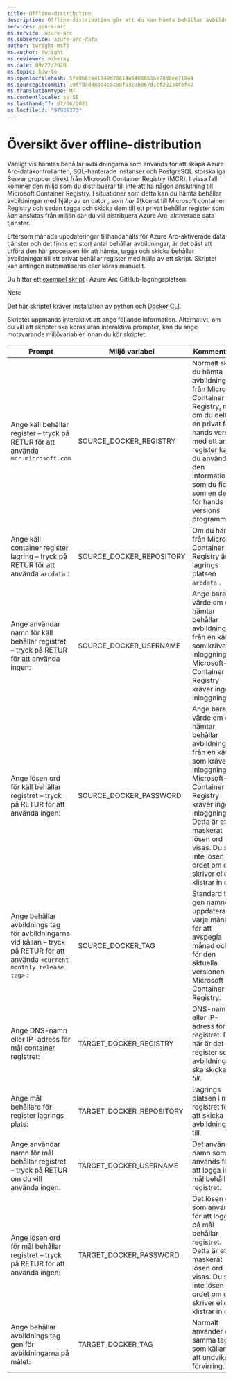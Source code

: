 ```yaml
---
title: Offline-distribution
description: Offline-distribution gör att du kan hämta behållar avbildningar från ett privat behållar register i stället för att hämta från Microsoft Container Registry.
services: azure-arc
ms.service: azure-arc
ms.subservice: azure-arc-data
author: twright-msft
ms.author: twright
ms.reviewer: mikeray
ms.date: 09/22/2020
ms.topic: how-to
ms.openlocfilehash: 5fa0b6ca41349d20614a64006536e78d8ee71844
ms.sourcegitcommit: 19ffdad48bc4caca8f93c3b067d1cf29234fef47
ms.translationtype: MT
ms.contentlocale: sv-SE
ms.lasthandoff: 01/06/2021
ms.locfileid: "97955373"
---
```

# <a name="offline-deployment-overview"></a>Översikt över offline-distribution

Vanligt vis hämtas behållar avbildningarna som används för att skapa Azure Arc-datakontrollanten, SQL-hanterade instanser och PostgreSQL storskaliga Server grupper direkt från Microsoft Container Registry (MCR). I vissa fall kommer den miljö som du distribuerar till inte att ha någon anslutning till Microsoft Container Registry.  I situationer som detta kan du hämta behållar avbildningar med hjälp av en dator _, som har_ åtkomst till Microsoft container Registry och sedan tagga och skicka dem till ett privat behållar register som _kan_ anslutas från miljön där du vill distribuera Azure Arc-aktiverade data tjänster.

Eftersom månads uppdateringar tillhandahålls för Azure Arc-aktiverade data tjänster och det finns ett stort antal behållar avbildningar, är det bäst att utföra den här processen för att hämta, tagga och skicka behållar avbildningar till ett privat behållar register med hjälp av ett skript.  Skriptet kan antingen automatiseras eller köras manuellt.

Du hittar ett [exempel skript](https://raw.githubusercontent.com/microsoft/azure_arc/main/arc_data_services/deploy/scripts/pull-and-push-arc-data-services-images-to-private-registry.py) i Azure Arc GitHub-lagringsplatsen.

> [!NOTE]
> Det här skriptet kräver installation av python och [Docker CLI](https://docs.docker.com/install/).

Skriptet uppmanas interaktivt att ange följande information.  Alternativt, om du vill att skriptet ska köras utan interaktiva prompter, kan du ange motsvarande miljövariabler innan du kör skriptet.

|Prompt|Miljö variabel|Kommentarer|
|---|---|---|
|Ange käll behållar register – tryck på RETUR för att använda `mcr.microsoft.com`|SOURCE_DOCKER_REGISTRY|Normalt skulle du hämta avbildningarna från Microsoft Container Registry, men om du deltar i en privat för hands version med ett annat register kan du använda den information som du fick som en del av för hands versions programmet.|
|Ange käll container register lagring – tryck på RETUR för att använda `arcdata` :|SOURCE_DOCKER_REPOSITORY|Om du hämtar från Microsoft Container Registry är lagrings platsen `arcdata` .|
|Ange användar namn för käll behållar registret – tryck på RETUR för att använda ingen:|SOURCE_DOCKER_USERNAME|Ange bara ett värde om du hämtar behållar avbildningar från en källa som kräver inloggning.  Microsoft-Container Registry kräver ingen inloggning.|
|Ange lösen ord för käll behållar registret – tryck på RETUR för att använda ingen:|SOURCE_DOCKER_PASSWORD|Ange bara ett värde om du hämtar behållar avbildningar från en källa som kräver inloggning.  Microsoft-Container Registry kräver ingen inloggning. Detta är ett maskerat lösen ord visas.  Du ser inte lösen ordet om du skriver eller klistrar in det i.|
|Ange behållar avbildnings tag för avbildningarna vid källan – tryck på RETUR för att använda `<current monthly release tag>` :|SOURCE_DOCKER_TAG|Standard tag gen namnet uppdateras varje månad för att avspegla månad och år för den aktuella versionen på Microsoft Container Registry.|
|Ange DNS-namn eller IP-adress för mål container registret:|TARGET_DOCKER_REGISTRY|DNS-namn eller IP-adress för mål registret.  Det här är det register som avbildningarna ska skickas _till_.|
|Ange mål behållare för register lagrings plats:|TARGET_DOCKER_REPOSITORY|Lagrings platsen i mål registret för att skicka avbildningarna till.|
|Ange användar namn för mål behållar registret – tryck på RETUR om du vill använda ingen:|TARGET_DOCKER_USERNAME|Det användar namn som används för att logga in på mål behållar registret.|
|Ange lösen ord för mål behållar registret – tryck på RETUR för att använda ingen:|TARGET_DOCKER_PASSWORD|Det lösen ord som används för att logga in på mål behållar registret. Detta är ett maskerat lösen ord visas.  Du ser inte lösen ordet om du skriver eller klistrar in det i.|
|Ange behållar avbildnings tag gen för avbildningarna på målet:|TARGET_DOCKER_TAG|Normalt använder du samma tagg som källan för att undvika förvirring.|